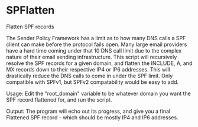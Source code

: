 SPFlatten
=========

Flatten SPF records

The Sender Policy Framework has a limit as to how many DNS calls a SPF client can make before the protocol fails open. Many large email providers have a hard time coming under that 10 DNS call limit due to the complex nature of their email sending infrastructure. This script will recursively resolve the SPF records for a given domain, and flatten the INCLUDE, A, and MX records down to their respective IP4 or IP6 addresses. This will drastically reduce the DNS calls to come in under the SPF limit. Only compatible with SPFv1, but SPFv2 compatability would be easy to add.

Usage:
Edit the "root_domain" variable to be whatever domain you want the SPF record flattened for, and run the script. 

Output:
The program will echo out its progress, and give you a final Flattened SPF record - which should be mostly IP4 and IP6 addresses.

